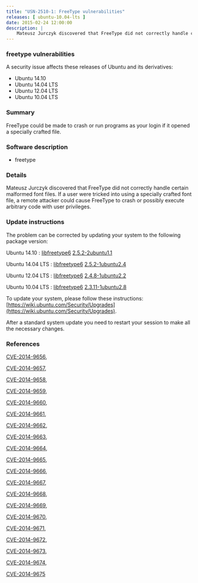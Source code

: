 ```yaml
---
title: "USN-2510-1: FreeType vulnerabilities"
releases: [ ubuntu-10.04-lts ]
date: 2015-02-24 12:00:00
description: |
    Mateusz Jurczyk discovered that FreeType did not correctly handle certain malformed font files. If a user were tricked into using a specially crafted font file, a remote attacker could cause FreeType to crash or possibly execute arbitrary code with user privileges. 
--- 
```

 
### freetype vulnerabilities

A security issue affects these releases of Ubuntu and its derivatives:

* Ubuntu 14.10
* Ubuntu 14.04 LTS
* Ubuntu 12.04 LTS
* Ubuntu 10.04 LTS

### Summary

FreeType could be made to crash or run programs as your login if it opened a specially crafted file.

### Software description

* freetype 

### Details

Mateusz Jurczyk discovered that FreeType did not correctly handle certain malformed font files. If a user were tricked into using a specially crafted font file, a remote attacker could cause FreeType to crash or possibly execute arbitrary code with user privileges. 

### Update instructions

The problem can be corrected by updating your system to the following package version:

Ubuntu 14.10
 : [libfreetype6](https://launchpad.net/ubuntu/+source/freetype) <span> [2.5.2-2ubuntu1.1](https://launchpad.net/ubuntu/+source/freetype/2.5.2-2ubuntu1.1) </span> 

Ubuntu 14.04 LTS
 : [libfreetype6](https://launchpad.net/ubuntu/+source/freetype) <span> [2.5.2-1ubuntu2.4](https://launchpad.net/ubuntu/+source/freetype/2.5.2-1ubuntu2.4) </span> 

Ubuntu 12.04 LTS
 : [libfreetype6](https://launchpad.net/ubuntu/+source/freetype) <span> [2.4.8-1ubuntu2.2](https://launchpad.net/ubuntu/+source/freetype/2.4.8-1ubuntu2.2) </span> 

Ubuntu 10.04 LTS
 : [libfreetype6](https://launchpad.net/ubuntu/+source/freetype) <span> [2.3.11-1ubuntu2.8](https://launchpad.net/ubuntu/+source/freetype/2.3.11-1ubuntu2.8) </span> 

To update your system, please follow these instructions: [https://wiki.ubuntu.com/Security/Upgrades](https://wiki.ubuntu.com/Security/Upgrades).

After a standard system update you need to restart your session to make all the necessary changes. 

### References

 [CVE-2014-9656](http://people.ubuntu.com/~ubuntu-security/cve/CVE-2014-9656), 

 [CVE-2014-9657](http://people.ubuntu.com/~ubuntu-security/cve/CVE-2014-9657), 

 [CVE-2014-9658](http://people.ubuntu.com/~ubuntu-security/cve/CVE-2014-9658), 

 [CVE-2014-9659](http://people.ubuntu.com/~ubuntu-security/cve/CVE-2014-9659), 

 [CVE-2014-9660](http://people.ubuntu.com/~ubuntu-security/cve/CVE-2014-9660), 

 [CVE-2014-9661](http://people.ubuntu.com/~ubuntu-security/cve/CVE-2014-9661), 

 [CVE-2014-9662](http://people.ubuntu.com/~ubuntu-security/cve/CVE-2014-9662), 

 [CVE-2014-9663](http://people.ubuntu.com/~ubuntu-security/cve/CVE-2014-9663), 

 [CVE-2014-9664](http://people.ubuntu.com/~ubuntu-security/cve/CVE-2014-9664), 

 [CVE-2014-9665](http://people.ubuntu.com/~ubuntu-security/cve/CVE-2014-9665), 

 [CVE-2014-9666](http://people.ubuntu.com/~ubuntu-security/cve/CVE-2014-9666), 

 [CVE-2014-9667](http://people.ubuntu.com/~ubuntu-security/cve/CVE-2014-9667), 

 [CVE-2014-9668](http://people.ubuntu.com/~ubuntu-security/cve/CVE-2014-9668), 

 [CVE-2014-9669](http://people.ubuntu.com/~ubuntu-security/cve/CVE-2014-9669), 

 [CVE-2014-9670](http://people.ubuntu.com/~ubuntu-security/cve/CVE-2014-9670), 

 [CVE-2014-9671](http://people.ubuntu.com/~ubuntu-security/cve/CVE-2014-9671), 

 [CVE-2014-9672](http://people.ubuntu.com/~ubuntu-security/cve/CVE-2014-9672), 

 [CVE-2014-9673](http://people.ubuntu.com/~ubuntu-security/cve/CVE-2014-9673), 

 [CVE-2014-9674](http://people.ubuntu.com/~ubuntu-security/cve/CVE-2014-9674), 

 [CVE-2014-9675](http://people.ubuntu.com/~ubuntu-security/cve/CVE-2014-9675)
 
